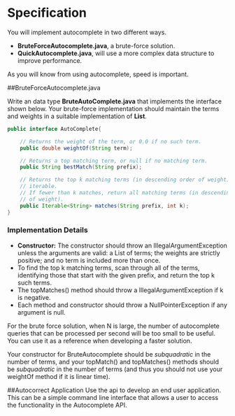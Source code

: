 # Specification



You will implement autocomplete in two different ways.

- **BruteForceAutocomplete.java**, a brute-force solution.
- **QuickAutocomplete.java**, will use a more complex data structure to improve performance.

As you will know from using autocomplete, speed is important.

##BruteForceAutocomplete.java

Write an data type **BruteAutoComplete.java** that implements the interface shown below. Your brute-force implementation should maintain the terms and weights in a suitable implementation of **List**.

~~~ java
public interface AutoComplete{

	// Returns the weight of the term, or 0.0 if no such term.
	public double weightOf(String term);

	// Returns a top matching term, or null if no matching term.
	public String bestMatch(String prefix);

	// Returns the top k matching terms (in descending order of weight), as an
	// iterable.
	// If fewer than k matches, return all matching terms (in descending order
	// of weight).
	public Iterable<String> matches(String prefix, int k);
}
~~~

### Implementation Details
- **Constructor:** The constructor should throw an IllegalArgumentException unless the arguments are valid: a List of terms; the weights are strictly positive; and no term is included more than once.
- To find the top k matching terms, scan through all of the terms, identifying those that start with the given prefix, and return the top k such terms.
- The topMatches() method should throw a IllegalArgumentException if k is negative.
- Each method and constructor should throw a NullPointerException if any argument is null.

For the brute force solution, when N is large, the number of autocomplete queries that can be processed per second will be too small to be useful. You can use it as a reference when developing a faster solution.

Your constructor for BruteAutocomplete should be *subquadratic* in the number of terms, and your topMatch() and topMatches() methods should be *subquadratic* in the number of terms (and thus you should not use your weightOf method if it is linear time).

##Autocorrect Application
Use the api to develop an end user application. This can be a simple command line interface that allows a user to access the functionality in the Autocomplete API.
